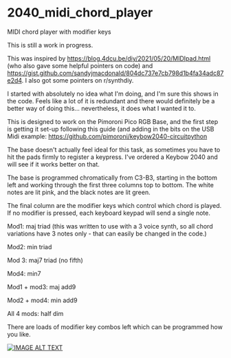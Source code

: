 # 2040_midi_chord_player
MIDI chord player with modifier keys

This is still a work in progress.

This was inspired by https://blog.4dcu.be/diy/2021/05/20/MIDIpad.html (who also gave some helpful pointers on code) and https://gist.github.com/sandyjmacdonald/804dc737e7cb798d1b4fa34adc87e2d4. I also got some pointers on r/synthdiy. 

I started with absolutely no idea what I'm doing, and I'm sure this shows in the code. Feels like a lot of it is redundant and there would definitely be a better way of doing this... nevertheless, it does what I wanted it to. 

This is designed to work on the Pimoroni Pico RGB Base, and the first step is getting it set-up following this guide (and adding in the bits on the USB Midi example: https://github.com/pimoroni/keybow2040-circuitpython

The base doesn't actually feel ideal for this task, as sometimes you have to hit the pads firmly to register a keypress. I've ordered a Keybow 2040 and will see if it works better on that. 

The base is programmed chromatically from C3-B3, starting in the bottom left and working through the first three columns top to bottom. The white notes are lit pink, and the black notes are lit green. 

The final column are the modifier keys which control which chord is played. If no modifier is pressed, each keyboard keypad will send a single note.

Mod1: maj triad (this was written to use with a 3 voice synth, so all chord variations have 3 notes only - that can easily be changed in the code.)

Mod2: min triad

Mod 3: maj7 triad (no fifth)

Mod4: min7

Mod1 + mod3: maj add9 

Mod2 + mod4: min add9

All 4 mods: half dim

There are loads of modifier key combos left which can be programmed how you like. 

[![IMAGE ALT TEXT](http://img.youtube.com/vi/sJZyv5DZECY/0.jpg)](https://www.youtube.com/watch?v=sJZyv5DZECY "RGB Pico Keypad MIDI Keyboard and Chord Player
")

